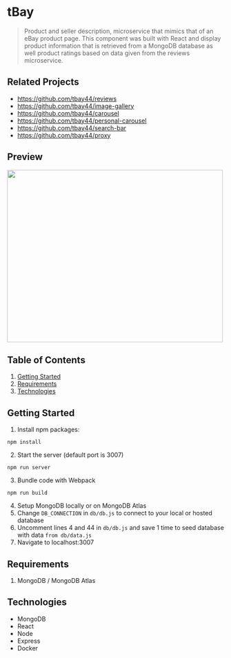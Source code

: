 # tBay

> Product and seller description, microservice that mimics that of an eBay product page. This component was built with React and display product information that is retrieved from a MongoDB database as well product ratings based on data given from the reviews microservice.

## Related Projects

  - https://github.com/tbay44/reviews
  - https://github.com/tbay44/image-gallery
  - https://github.com/tbay44/carousel
  - https://github.com/tbay44/personal-carousel
  - https://github.com/tbay44/search-bar
  - https://github.com/tbay44/proxy
  
## Preview
<p align="left">
  <img width="500" height="400" src="https://imgur.com/99iXweU.png">
</p>
  
## Table of Contents

1. [Getting Started](#Usage)
1. [Requirements](#requirements)
1. [Technologies](#technologies)

## Getting Started
1. Install npm packages:
```
npm install
```
2. Start the server (default port is 3007)
```
npm run server
```
3. Bundle code with Webpack
```
npm run build
```
4. Setup MongoDB locally or on MongoDB Atlas
5. Change `DB_CONNECTION` in `db/db.js` to connect to your local or hosted database
6. Uncomment lines 4 and 44 in `db/db.js` and save 1 time to seed database with data `from db/data.js`
7. Navigate to localhost:3007

## Requirements
1. MongoDB / MongoDB Atlas

## Technologies 
* MongoDB
* React
* Node
* Express
* Docker


